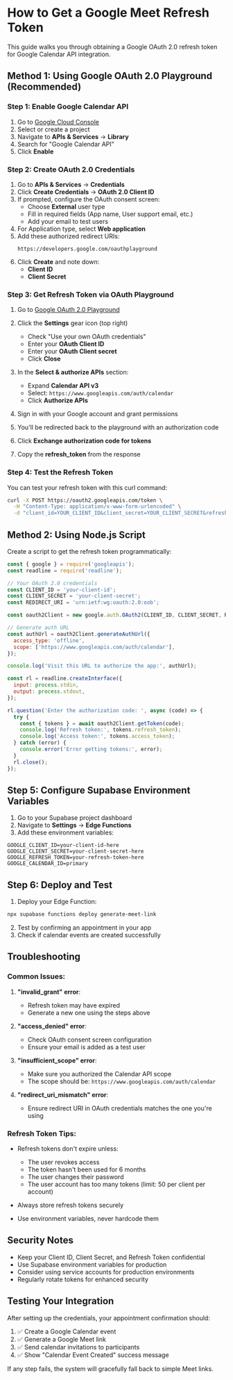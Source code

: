# How to Get a Google Meet Refresh Token

This guide walks you through obtaining a Google OAuth 2.0 refresh token for Google Calendar API integration.

## Method 1: Using Google OAuth 2.0 Playground (Recommended)

### Step 1: Enable Google Calendar API

1. Go to [Google Cloud Console](https://console.cloud.google.com/)
2. Select or create a project
3. Navigate to **APIs & Services** → **Library**
4. Search for "Google Calendar API"
5. Click **Enable**

### Step 2: Create OAuth 2.0 Credentials

1. Go to **APIs & Services** → **Credentials**
2. Click **Create Credentials** → **OAuth 2.0 Client ID**
3. If prompted, configure the OAuth consent screen:
   - Choose **External** user type
   - Fill in required fields (App name, User support email, etc.)
   - Add your email to test users
4. For Application type, select **Web application**
5. Add these authorized redirect URIs:
   ```
   https://developers.google.com/oauthplayground
   ```
6. Click **Create** and note down:
   - **Client ID** 
   - **Client Secret**

### Step 3: Get Refresh Token via OAuth Playground

1. Go to [Google OAuth 2.0 Playground](https://developers.google.com/oauthplayground)

2. Click the **Settings** gear icon (top right)
   - Check "Use your own OAuth credentials"
   - Enter your **OAuth Client ID**
   - Enter your **OAuth Client secret**
   - Click **Close**

3. In the **Select & authorize APIs** section:
   - Expand **Calendar API v3**
   - Select: `https://www.googleapis.com/auth/calendar`
   - Click **Authorize APIs**

4. Sign in with your Google account and grant permissions

5. You'll be redirected back to the playground with an authorization code

6. Click **Exchange authorization code for tokens**

7. Copy the **refresh_token** from the response

### Step 4: Test the Refresh Token

You can test your refresh token with this curl command:

```bash
curl -X POST https://oauth2.googleapis.com/token \
  -H "Content-Type: application/x-www-form-urlencoded" \
  -d "client_id=YOUR_CLIENT_ID&client_secret=YOUR_CLIENT_SECRET&refresh_token=YOUR_REFRESH_TOKEN&grant_type=refresh_token"
```

## Method 2: Using Node.js Script

Create a script to get the refresh token programmatically:

```javascript
const { google } = require('googleapis');
const readline = require('readline');

// Your OAuth 2.0 credentials
const CLIENT_ID = 'your-client-id';
const CLIENT_SECRET = 'your-client-secret';
const REDIRECT_URI = 'urn:ietf:wg:oauth:2.0:oob';

const oauth2Client = new google.auth.OAuth2(CLIENT_ID, CLIENT_SECRET, REDIRECT_URI);

// Generate auth URL
const authUrl = oauth2Client.generateAuthUrl({
  access_type: 'offline',
  scope: ['https://www.googleapis.com/auth/calendar'],
});

console.log('Visit this URL to authorize the app:', authUrl);

const rl = readline.createInterface({
  input: process.stdin,
  output: process.stdout,
});

rl.question('Enter the authorization code: ', async (code) => {
  try {
    const { tokens } = await oauth2Client.getToken(code);
    console.log('Refresh token:', tokens.refresh_token);
    console.log('Access token:', tokens.access_token);
  } catch (error) {
    console.error('Error getting tokens:', error);
  }
  rl.close();
});
```

## Step 5: Configure Supabase Environment Variables

1. Go to your Supabase project dashboard
2. Navigate to **Settings** → **Edge Functions**
3. Add these environment variables:

```
GOOGLE_CLIENT_ID=your-client-id-here
GOOGLE_CLIENT_SECRET=your-client-secret-here  
GOOGLE_REFRESH_TOKEN=your-refresh-token-here
GOOGLE_CALENDAR_ID=primary
```

## Step 6: Deploy and Test

1. Deploy your Edge Function:
```bash
npx supabase functions deploy generate-meet-link
```

2. Test by confirming an appointment in your app
3. Check if calendar events are created successfully

## Troubleshooting

### Common Issues:

1. **"invalid_grant" error**: 
   - Refresh token may have expired
   - Generate a new one using the steps above

2. **"access_denied" error**:
   - Check OAuth consent screen configuration
   - Ensure your email is added as a test user

3. **"insufficient_scope" error**:
   - Make sure you authorized the Calendar API scope
   - The scope should be: `https://www.googleapis.com/auth/calendar`

4. **"redirect_uri_mismatch" error**:
   - Ensure redirect URI in OAuth credentials matches the one you're using

### Refresh Token Tips:

- Refresh tokens don't expire unless:
  - The user revokes access
  - The token hasn't been used for 6 months
  - The user changes their password
  - The user account has too many tokens (limit: 50 per client per account)

- Always store refresh tokens securely
- Use environment variables, never hardcode them

## Security Notes

- Keep your Client ID, Client Secret, and Refresh Token confidential
- Use Supabase environment variables for production
- Consider using service accounts for production environments
- Regularly rotate tokens for enhanced security

## Testing Your Integration

After setting up the credentials, your appointment confirmation should:

1. ✅ Create a Google Calendar event
2. ✅ Generate a Google Meet link
3. ✅ Send calendar invitations to participants
4. ✅ Show "Calendar Event Created" success message

If any step fails, the system will gracefully fall back to simple Meet links.
